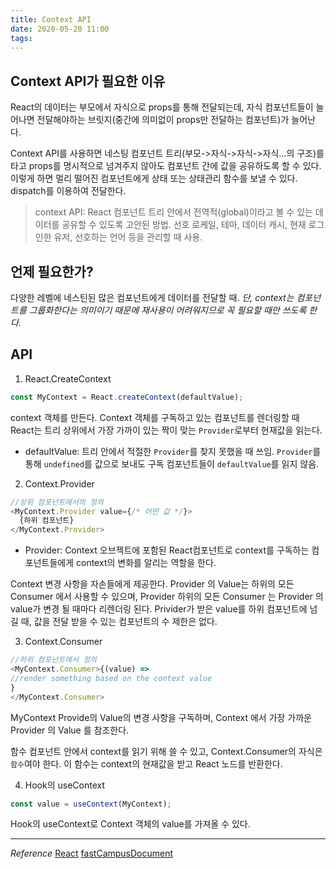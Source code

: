 ```yaml
---
title: Context API
date: 2020-05-20 11:00
tags:
---
```


## Context API가 필요한 이유

React의 데이터는 부모에서 자식으로 props를 통해 전달되는데, 자식 컴포넌트들이 늘어나면 전달해야하는 브릿지(중간에 의미없이 props만 전달하는 컴포넌트)가 늘어난다.

Context API를 사용하면 네스팅 컴포넌트 트리(부모->자식->자식->자식...의 구조)를 타고 props를 명시적으로 넘겨주지 않아도 컴포넌트 간에 값을 공유하도록 할 수 있다. 이렇게 하면 멀리 떨어진 컴포넌트에게 상태 또는 상태관리 함수를 보낼 수 있다. dispatch를 이용하여 전달한다.

> context API: React 컴포넌트 트리 안에서 전역적(global)이라고 볼 수 있는 데이터를 공유할 수 있도록 고안된 방법. 선호 로케일, 테마, 데이터 캐시, 현재 로그인한 유저, 선호하는 언어 등을 관리할 때 사용.

## 언제 필요한가?

다양한 레벨에 네스틴된 많은 컴포넌트에게 데이터를 전달할 때. _단, context는 컴포넌트를 그룹화한다는 의미이기 때문에 재사용이 어려워지므로 꼭 필요할 때만 쓰도록 한다._

## API

1. React.CreateContext

```javascript
const MyContext = React.createContext(defaultValue);
```

context 객체를 만든다. Context 객체를 구독하고 있는 컴포넌트를 렌더링할 때 React는 트리 상위에서 가장 가까이 있는 짝이 맞는 `Provider`로부터 현재값을 읽는다.

- defaultValue: 트리 안에서 적절한 `Provider`를 찾지 못했을 때 쓰임. `Provider`를 통해 `undefined`를 값으로 보내도 구독 컴포넌트들이 `defaultValue`를 읽지 않음.

2. Context.Provider

```javascript
//상위 컴포넌트에서의 정의
<MyContext.Provider value={/* 어떤 값 */}>
  {하위 컴포넌트}
</MyContext.Provider>
```

- Provider: Context 오브젝트에 포함된 React컴포넌트로 context를 구독하는 컴포넌트들에게 context의 변화를 알리는 역할을 한다.

Context 변경 사항을 자손들에게 제공한다. Provider 의 Value는 하위의 모든 Consumer 에서 사용할 수 있으며, Provider 하위의 모든 Consumer 는 Provider 의 value가 변경 될 때마다 리렌더링 된다. Privider가 받은 value를 하위 컴포넌트에 넘길 때, 값을 전달 받을 수 있는 컴포넌트의 수 제한은 없다.

3. Context.Consumer

```javascript
//하위 컴포넌트에서 정의
<MyContext.Consumer>{(value) =>
//render something based on the context value
}
</MyContext.Consumer>
```

MyContext Provide의 Value의 변경 사항을 구독하며, Context 에서 가장 가까운 Provider 의 Value 를 참조한다.

함수 컴포넌트 안에서 context를 읽기 위해 쓸 수 있고, Context.Consumer의 자식은 `함수`여야 한다. 이 함수는 context의 현재값을 받고 React 노드를 반환한다.

4. Hook의 useContext

```javascript
const value = useContext(MyContext);
```

Hook의 useContext로 Context 객체의 value를 가져올 수 있다.

---

_Reference_
[React](https://ko.reactjs.org/docs/context.html#gatsby-focus-wrapper)
[fastCampusDocument](https://glenncy.s3.ap-northeast-2.amazonaws.com/lecture/reactjs/chapter10.html)
